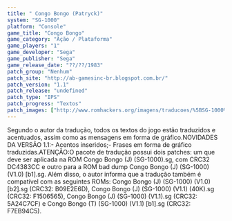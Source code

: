 ```yaml
---
title: " Congo Bongo (Patryck)"
system: "SG-1000"
platform: "Console"
game_title: "Congo Bongo"
game_category: "Ação / Plataforma"
game_players: "1"
game_developer: "Sega"
game_publisher: "Sega"
game_release_date: "??/??/1983"
patch_group: "Nenhum"
patch_site: "http://ab-gamesinc-br.blogspot.com.br/"
patch_version: "1.1"
patch_release: "undefined"
patch_type: "IPS"
patch_progress: "Textos"
patch_images: ["http://www.romhackers.org/imagens/traducoes/%5BSG-1000%5D%20Congo%20Bongo%20-%20Patryck%20-%201.png","http://www.romhackers.org/imagens/traducoes/%5BSG-1000%5D%20Congo%20Bongo%20-%20Patryck%20-%202.png","http://www.romhackers.org/imagens/traducoes/%5BSG-1000%5D%20Congo%20Bongo%20-%20Patryck%20-%203.png"]
---
```

Segundo o autor da tradução, todos os textos do jogo estão traduzidos e acentuados, assim como as mensagens em forma de gráfico.NOVIDADES DA VERSÃO 1.1:- Acentos inseridos;- Frases em forma de gráfico traduzidas.ATENÇÃO:O pacote de tradução possui dois patches: um que deve ser aplicada na ROM Congo Bongo (J) (SG-1000).sg, com CRC32 DC4383CC e outro para a ROM bad dump Congo Bongo (J) (SG-1000) (V1.0) [b1].sg. Além disso, o autor informa que a tradução também é compatível com as seguintes ROMs: Congo Bongo (J) (SG-1000) (V1.0) [b2].sg (CRC32: B09E2E6D), Congo Bongo (J) (SG-1000) (V1.1) (40K).sg (CRC32: F1506565), Congo Bongo (J) (SG-1000) (V1.1).sg (CRC32: 5A24C7CF) e Congo Bongo (T) (SG-1000) (V1.1) [b1].sg (CRC32: F7EB94C5).